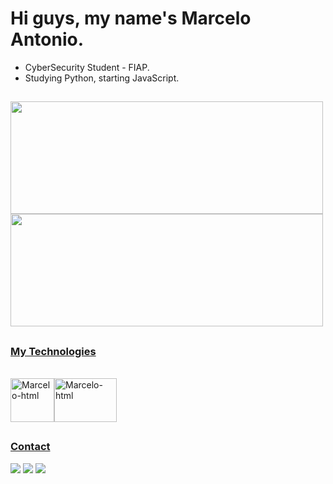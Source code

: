 <h1>Hi guys, my name's Marcelo Antonio.</h1>

- CyberSecurity Student - FIAP.
- Studying Python, starting JavaScript.
 
##

<div>
  <a href="https://github.com/Marcelo-celes">
  <img height="180cm" width="500cm" src="https://github-readme-stats.vercel.app/api?username=Marcelo-celes&count_private=true&show_icons=true&theme=radical">
  <img height="180cm" width="500cm" src="https://github-readme-stats.vercel.app/api/top-langs/?username=Marcelo-celes&theme=radical&hide=javascript,html" src="https://github.com/Marcelo-celes/github-readme-stats">
</div>
  
##
  
  <h3>My Technologies</h3>
  <div style="display: inline_block"><br>
    <img text-align="center" alt="Marcelo-html" height="70cm" width="70cm" src="https://cdn.jsdelivr.net/gh/devicons/devicon/icons/html5/html5-original-wordmark.svg"/><img text-align="center" alt="Marcelo-html" height="70cm" width="100cm" src="https://cdn.jsdelivr.net/gh/devicons/devicon/icons/css3/css3-original-wordmark.svg"/>     
    
  </div>
  
  ##
  
  <h3>Contact</h3>
  <div>
    <a href="https://www.linkedin.com/in/marcelo-antonio-maia-santana-celes-2650a7242/"><img src="https://img.shields.io/badge/LinkedIn-0077B5?style=for-the-badge&logo=linkedin&logoColor=white"></a>
    <a href="mailto:workceles@gmail.com"><img src="https://img.shields.io/badge/Gmail-D14836?style=for-the-badge&logo=gmail&logoColor=white"></a>
    <a href="https://www.instagram.com/eoceles_/"><img src="https://img.shields.io/badge/Instagram-E4405F?style=for-the-badge&logo=instagram&logoColor=white"></a>
  </div>
